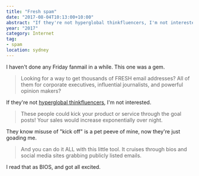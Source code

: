 ```yaml
---
title: "Fresh spam"
date: "2017-08-04T10:13:00+10:00"
abstract: "If they're not hyperglobal thinkfluencers, I'm not interested."
year: "2017"
category: Internet
tag:
- spam
location: sydney
---
```

I haven't done any Friday fanmail in a while. This one was a gem.

> Looking for a way to get thousands of FRESH email addresses? All of them for corporate executives, influential journalists, and powerful opinion makers?

If they're not [hyperglobal thinkfluencers], I'm not interested.

> These people could kick your product or service through the goal posts! Your sales would increase exponentially over night.

They know misuse of "kick off" is a pet peeve of mine, now they're just goading me. 

> And you can do it ALL with this little tool. It cruises through bios and social media sites grabbing publicly listed emails.

I read that as BIOS, and got all excited.

[hyperglobal thinkfluencers]: https://twitter.com/ProfJeffJarviss

